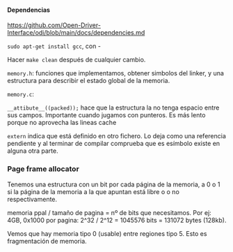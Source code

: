 #### Dependencias
https://github.com/Open-Driver-Interface/odi/blob/main/docs/dependencies.md

`sudo apt-get install gcc`, con -

Hacer `make clean` después de cualquier cambio.

`memory.h`: funciones que implementamos, obtener simbolos del linker, y una estructura para describir el estado global de la memoria.

`memory.c`:

`__attibute__((packed));` hace que la estructura la no tenga espacio entre sus campos.
Importante cuando jugamos con punteros. Es más lento porque no aprovecha las lineas cache

`extern` indica que está definido en otro fichero. Lo deja como una referencia pendiente y al terminar de compilar comprueba que es esímbolo existe en alguna otra parte.

### Page frame allocator

Tenemos una estructura con un bit por cada página de la memoria, a 0 o 1 si la página de la memoria a la que apuntan está libre o o no respectivamente.

memoria ppal / tamaño de pagina = nº de bits que necesitamos.  Por ej: 4GB, 0x1000 por pagina:
2^32 / 2^12 = 1045576 bits = 131072 bytes (128kb).

Vemos que hay memoria tipo 0 (usable) entre regiones tipo 5. Esto es fragmentación de memoria.
